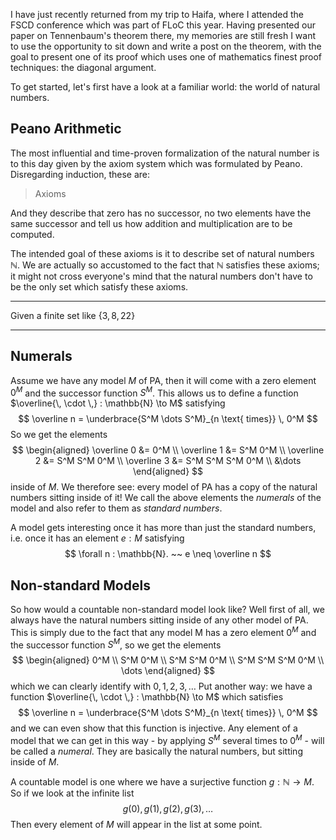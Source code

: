 
I have just recently returned from my trip to Haifa, where I attended the FSCD conference which was part of FLoC this year.
Having presented our paper on Tennenbaum's theorem there, my memories are still fresh I want to use the opportunity to sit down and write a post on the theorem, with the goal to present one of its proof which uses one of mathematics finest proof techniques: the diagonal argument.

To get started, let's first have a look at a familiar world: the world of natural numbers.

## Peano Arithmetic

The most influential and time-proven formalization of the natural number is to this day given by the axiom system which was formulated by Peano.
Disregarding induction, these are:

> Axioms

And they describe that zero has no successor, no two elements have the same successor and tell us how addition and multiplication are to be computed.

The intended goal of these axioms is it to describe set of natural numbers $\mathbb{N}$.
We are actually so accustomed to the fact that $\mathbb{N}$ satisfies these axioms; it might not cross everyone's mind that the natural numbers don't have to be the only set which satisfy these axioms.

---

Given a finite set like $\{ 3,8,22\}$


----

## Numerals

Assume we have any model $M$ of PA, then it will come with a zero element $0^M$ and the successor function $S^M$. This allows us to define a function $\overline{\, \cdot \,} : \mathbb{N} \to M$ satisfying
$$
  \overline n = \underbrace{S^M \dots S^M}_{n \text{ times}} \, 0^M
$$
So we get the elements
$$
\begin{aligned}
  \overline 0 &= 0^M \\ 
  \overline 1 &= S^M 0^M \\ 
  \overline 2 &= S^M S^M 0^M \\ 
  \overline 3 &= S^M S^M S^M 0^M \\ 
  &\dots
\end{aligned}
$$
inside of $M$. We therefore see: every model of PA has a copy of the natural numbers sitting inside of it! 
We call the above elements the *numerals* of the model and also refer to them as *standard numbers*.

A model gets interesting once it has more than just the standard numbers, i.e. once it has an element $e : M$ satisfying
$$
  \forall n : \mathbb{N}. ~~ e \neq \overline n
$$


## Non-standard Models

So how would a countable non-standard model look like? Well first of all, we always have the natural numbers sitting inside of any other model of PA. This is simply due to the fact that any model M has a zero element $0^M$ and the successor function $S^M$, so we get the elements
$$
\begin{aligned}
  0^M \\ S^M 0^M \\ S^M S^M 0^M \\ S^M S^M S^M 0^M \\ \dots
\end{aligned}
$$
which we can clearly identify with $0, 1, 2, 3, \dots$ Put another way: we have a function $\overline{\, \cdot \,} : \mathbb{N} \to M$ which satisfies
$$
  \overline n = \underbrace{S^M \dots S^M}_{n \text{ times}} \, 0^M
$$
and we can even show that this function is injective. Any element of a model that we can get in this way - by applying $S^M$ several times to $0^M$ - will be called a *numeral*. They are basically the natural numbers, but sitting inside of $M$.

A countable model is one where we have a surjective function $g : \mathbb{N} \to M$. So if we look at the infinite list
$$
  g(0), g(1), g(2), g(3), \dots
$$
Then every element of $M$ will appear in the list at some point.
